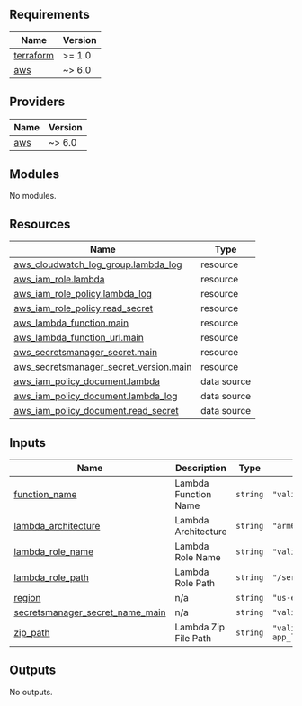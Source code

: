 <!-- BEGIN_TF_DOCS -->
## Requirements

| Name | Version |
|------|---------|
| <a name="requirement_terraform"></a> [terraform](#requirement\_terraform) | >= 1.0 |
| <a name="requirement_aws"></a> [aws](#requirement\_aws) | ~> 6.0 |

## Providers

| Name | Version |
|------|---------|
| <a name="provider_aws"></a> [aws](#provider\_aws) | ~> 6.0 |

## Modules

No modules.

## Resources

| Name | Type |
|------|------|
| [aws_cloudwatch_log_group.lambda_log](https://registry.terraform.io/providers/hashicorp/aws/latest/docs/resources/cloudwatch_log_group) | resource |
| [aws_iam_role.lambda](https://registry.terraform.io/providers/hashicorp/aws/latest/docs/resources/iam_role) | resource |
| [aws_iam_role_policy.lambda_log](https://registry.terraform.io/providers/hashicorp/aws/latest/docs/resources/iam_role_policy) | resource |
| [aws_iam_role_policy.read_secret](https://registry.terraform.io/providers/hashicorp/aws/latest/docs/resources/iam_role_policy) | resource |
| [aws_lambda_function.main](https://registry.terraform.io/providers/hashicorp/aws/latest/docs/resources/lambda_function) | resource |
| [aws_lambda_function_url.main](https://registry.terraform.io/providers/hashicorp/aws/latest/docs/resources/lambda_function_url) | resource |
| [aws_secretsmanager_secret.main](https://registry.terraform.io/providers/hashicorp/aws/latest/docs/resources/secretsmanager_secret) | resource |
| [aws_secretsmanager_secret_version.main](https://registry.terraform.io/providers/hashicorp/aws/latest/docs/resources/secretsmanager_secret_version) | resource |
| [aws_iam_policy_document.lambda](https://registry.terraform.io/providers/hashicorp/aws/latest/docs/data-sources/iam_policy_document) | data source |
| [aws_iam_policy_document.lambda_log](https://registry.terraform.io/providers/hashicorp/aws/latest/docs/data-sources/iam_policy_document) | data source |
| [aws_iam_policy_document.read_secret](https://registry.terraform.io/providers/hashicorp/aws/latest/docs/data-sources/iam_policy_document) | data source |

## Inputs

| Name | Description | Type | Default | Required |
|------|-------------|------|---------|:--------:|
| <a name="input_function_name"></a> [function\_name](#input\_function\_name) | Lambda Function Name | `string` | `"validate-pr-review-app"` | no |
| <a name="input_lambda_architecture"></a> [lambda\_architecture](#input\_lambda\_architecture) | Lambda Architecture | `string` | `"arm64"` | no |
| <a name="input_lambda_role_name"></a> [lambda\_role\_name](#input\_lambda\_role\_name) | Lambda Role Name | `string` | `"validate-pr-review-app"` | no |
| <a name="input_lambda_role_path"></a> [lambda\_role\_path](#input\_lambda\_role\_path) | Lambda Role Path | `string` | `"/service-role/"` | no |
| <a name="input_region"></a> [region](#input\_region) | n/a | `string` | `"us-east-1"` | no |
| <a name="input_secretsmanager_secret_name_main"></a> [secretsmanager\_secret\_name\_main](#input\_secretsmanager\_secret\_name\_main) | n/a | `string` | `"validate-pr-review-app"` | no |
| <a name="input_zip_path"></a> [zip\_path](#input\_zip\_path) | Lambda Zip File Path | `string` | `"validate-pr-review-app_lambda_linux_arm64.zip"` | no |

## Outputs

No outputs.
<!-- END_TF_DOCS -->
